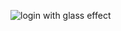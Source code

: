 ![login with glass effect](https://github.com/user-attachments/assets/186a3f8a-20cb-4d87-8e11-184145547b5a)
